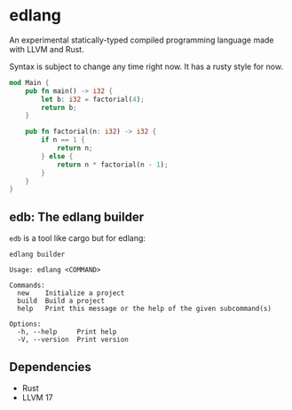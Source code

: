 # edlang

An experimental statically-typed compiled programming language made with LLVM and Rust.

Syntax is subject to change any time right now. It has a rusty style for now.

```rust
mod Main {
    pub fn main() -> i32 {
        let b: i32 = factorial(4);
        return b;
    }

    pub fn factorial(n: i32) -> i32 {
        if n == 1 {
            return n;
        } else {
            return n * factorial(n - 1);
        }
    }
}
```

## edb: The edlang builder

`edb` is a tool like cargo but for edlang:

```
edlang builder

Usage: edlang <COMMAND>

Commands:
  new    Initialize a project
  build  Build a project
  help   Print this message or the help of the given subcommand(s)

Options:
  -h, --help     Print help
  -V, --version  Print version
```

## Dependencies

- Rust
- LLVM 17
